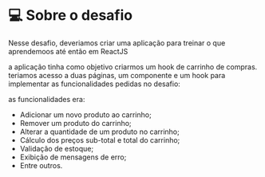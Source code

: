 # 💻 Sobre o desafio

Nesse desafio, deveriamos criar uma aplicação para treinar o que aprendemoos até então em ReactJS

a aplicação tinha como objetivo criarmos um hook de carrinho de compras. teriamos acesso a duas páginas, um componente e um hook para implementar as funcionalidades pedidas no desafio:

as funcionalidades era: 
- Adicionar um novo produto ao carrinho;
- Remover um produto do carrinho;
- Alterar a quantidade de um produto no carrinho;
- Cálculo dos preços sub-total e total do carrinho;
- Validação de estoque;
- Exibição de mensagens de erro;
- Entre outros.
